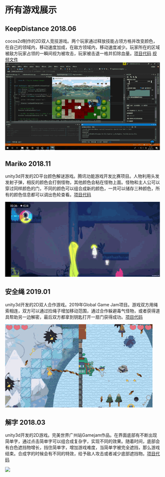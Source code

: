 # 所有游戏展示

## KeepDistance 2018.06
cocos2d制作的2D双人竞技游戏。两个玩家通过释放技能占领方格并改变颜色，在自己的领域内，移动速度加成，在敌方领域内，移动速度减少。玩家所在的区域被敌方玩家占领的一瞬间视为被攻击，玩家被击退一格并扣除血量。[项目代码](https://github.com/yaoxh6/cocosFinal)
[视频文件](mp4/KeepDistance.mp4)
![](gif/keepDistance.gif)

## Mariko 2018.11
unity3d开发的2D平台颜色解谜游戏。腾讯功能游戏开发比赛项目。人物利用头发发射子弹，相反的颜色会打倒怪物，其他颜色会粘在怪物上面。怪物和主人公可以穿过同样颜色的门，不同的颜色可以组合成新的颜色，一共可以储存三种颜色，所有的颜色信息都可以调出色轮查看。[项目代码](Github：https://github.com/spatulaG/NOTserious)

![](gif/Mariko.gif)

## 安全绳 2019.01
unity3d开发的2D双人合作游戏。2019年Global Game Jam项目。游戏双方用绳索相连，双方可以通过捡绳子增加移动范围，通过合作躲避毒气怪物，或者获得道具帮助另一边解密，最后双方都拿到钥匙打开一扇门获得成功。[项目代码](https://github.com/kotomineshiki/2019GGJ。)

![](gif/安全绳.gif)

## 解字 2018.03

unity3d开发的2D游戏。完美世界广州站Gamejam作品。在界面底部有不断出现简单字，通过点击简单字可以组合成复杂字，实现不同的效果。随着时间，底部会有白色遮挡物增长，挡住简单字，增加游戏难度，当简单字被完全遮挡，那么游戏结束。合成字的时候会有不同的特效，给予敌人攻击或者减少底部遮挡物。[项目代码](https://github.com/DaddyTrap/JieZi)

![](gif/解字.gif)